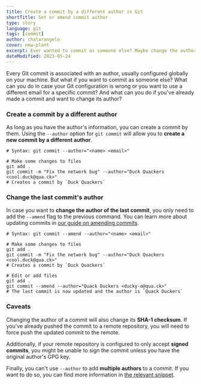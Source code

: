 ```yaml
---
title: Create a commit by a different author in Git
shortTitle: Set or amend commit author
type: story
language: git
tags: [commit]
author: chalarangelo
cover: new-plant
excerpt: Ever wanted to commit as someone else? Maybe change the author of an existing commit? Here's how.
dateModified: 2023-05-24
---
```


Every Git commit is associated with an author, usually configured globally on your machine. But what if you want to commit as someone else? What can you do in case your Git configuration is wrong or you want to use a different email for a specific commit? And what can you do if you've already made a commit and want to change its author?

### Create a commit by a different author

As long as you have the author's information, you can create a commit by them. Using the `--author` option for `git commit` will allow you to **create a new commit by a different author**.

```shell
# Syntax: git commit --author="<name> <email>"

# Make some changes to files
git add .
git commit -m "Fix the network bug" --author="Duck Quackers <cool.duck@qua.ck>"
# Creates a commit by `Duck Quackers`
```

### Change the last commit's author

In case you want to **change the author of the last commit**, you only need to add the `--amend` flag to the previous command. You can learn more about updating commits in [our guide on amending commits](/git/s/update-commit-message-or-contents).

```shell
# Syntax: git commit --amend --author="<name> <email>"

# Make some changes to files
git add .
git commit -m "Fix the network bug" --author="Duck Quackers <cool.duck@qua.ck>"
# Creates a commit by `Duck Quackers`

# Edit or add files
git add .
git commit --amend --author="Quack Duckers <ducky-o@qua.ck>"
# The last commit is now updated and the author is `Quack Duckers`
```

### Caveats

Changing the author of a commit will also change its **SHA-1 checksum**. If you've already pushed the commit to a remote repository, you will need to force push the updated commit to the remote.

Additionally, if your remote repository is configured to only accept **signed commits**, you might be unable to sign the commit unless you have the original author's GPG key.

Finally, you can't use `--author` to add **multiple authors** to a commit. If you want to do so, you can find more information in [the relevant snippet](/git/s/github-co-authors).
